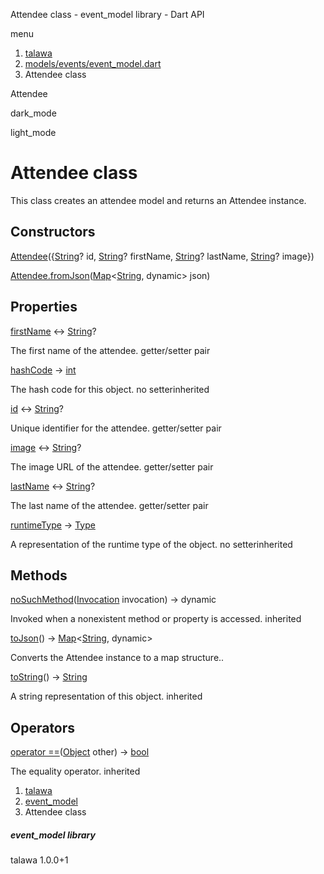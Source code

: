 




Attendee class - event\_model library - Dart API







menu

1. [talawa](../index.html)
2. [models/events/event\_model.dart](../file-___home_harshil_Desktop_open-source_palisadoes_talawa_lib_models_events_event_model/)
3. Attendee class

Attendee


dark\_mode

light\_mode




# Attendee class


This class creates an attendee model and returns an Attendee instance.


## Constructors

[Attendee](../file-___home_harshil_Desktop_open-source_palisadoes_talawa_lib_models_events_event_model/Attendee/Attendee.html)({[String](https://api.flutter.dev/flutter/dart-core/String-class.html)? id, [String](https://api.flutter.dev/flutter/dart-core/String-class.html)? firstName, [String](https://api.flutter.dev/flutter/dart-core/String-class.html)? lastName, [String](https://api.flutter.dev/flutter/dart-core/String-class.html)? image})


[Attendee.fromJson](../file-___home_harshil_Desktop_open-source_palisadoes_talawa_lib_models_events_event_model/Attendee/Attendee.fromJson.html)([Map](https://api.flutter.dev/flutter/dart-core/Map-class.html)<[String](https://api.flutter.dev/flutter/dart-core/String-class.html), dynamic> json)




## Properties

[firstName](../file-___home_harshil_Desktop_open-source_palisadoes_talawa_lib_models_events_event_model/Attendee/firstName.html)
↔ [String](https://api.flutter.dev/flutter/dart-core/String-class.html)?

The first name of the attendee.
getter/setter pair

[hashCode](https://api.flutter.dev/flutter/dart-core/Object/hashCode.html)
→ [int](https://api.flutter.dev/flutter/dart-core/int-class.html)

The hash code for this object.
no setterinherited

[id](../file-___home_harshil_Desktop_open-source_palisadoes_talawa_lib_models_events_event_model/Attendee/id.html)
↔ [String](https://api.flutter.dev/flutter/dart-core/String-class.html)?

Unique identifier for the attendee.
getter/setter pair

[image](../file-___home_harshil_Desktop_open-source_palisadoes_talawa_lib_models_events_event_model/Attendee/image.html)
↔ [String](https://api.flutter.dev/flutter/dart-core/String-class.html)?

The image URL of the attendee.
getter/setter pair

[lastName](../file-___home_harshil_Desktop_open-source_palisadoes_talawa_lib_models_events_event_model/Attendee/lastName.html)
↔ [String](https://api.flutter.dev/flutter/dart-core/String-class.html)?

The last name of the attendee.
getter/setter pair

[runtimeType](https://api.flutter.dev/flutter/dart-core/Object/runtimeType.html)
→ [Type](https://api.flutter.dev/flutter/dart-core/Type-class.html)

A representation of the runtime type of the object.
no setterinherited



## Methods

[noSuchMethod](https://api.flutter.dev/flutter/dart-core/Object/noSuchMethod.html)([Invocation](https://api.flutter.dev/flutter/dart-core/Invocation-class.html) invocation)
→ dynamic


Invoked when a nonexistent method or property is accessed.
inherited

[toJson](../file-___home_harshil_Desktop_open-source_palisadoes_talawa_lib_models_events_event_model/Attendee/toJson.html)()
→ [Map](https://api.flutter.dev/flutter/dart-core/Map-class.html)<[String](https://api.flutter.dev/flutter/dart-core/String-class.html), dynamic>


Converts the Attendee instance to a map structure..

[toString](https://api.flutter.dev/flutter/dart-core/Object/toString.html)()
→ [String](https://api.flutter.dev/flutter/dart-core/String-class.html)


A string representation of this object.
inherited



## Operators

[operator ==](https://api.flutter.dev/flutter/dart-core/Object/operator_equals.html)([Object](https://api.flutter.dev/flutter/dart-core/Object-class.html) other)
→ [bool](https://api.flutter.dev/flutter/dart-core/bool-class.html)


The equality operator.
inherited



 


1. [talawa](../index.html)
2. [event\_model](../file-___home_harshil_Desktop_open-source_palisadoes_talawa_lib_models_events_event_model/)
3. Attendee class

##### event\_model library





talawa
1.0.0+1






